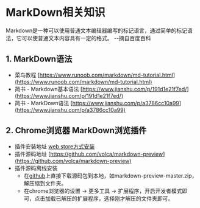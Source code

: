 # MarkDown相关知识
Markdown是一种可以使用普通文本编辑器编写的标记语言，通过简单的标记语法，它可以使普通文本内容具有一定的格式。 --摘自百度百科  

## 1. MarkDown语法
+ 菜鸟教程 [https://www.runoob.com/markdown/md-tutorial.html](https://www.runoob.com/markdown/md-tutorial.html)  
+ 简书 - Markdown基本语法 [https://www.jianshu.com/p/191d1e21f7ed/](https://www.jianshu.com/p/191d1e21f7ed/)  
+ 简书 - MarkDown语法 [https://www.jianshu.com/p/a3786cc10a99](https://www.jianshu.com/p/a3786cc10a99)  

## 2. Chrome浏览器 MarkDown浏览插件
+ 插件安装地址 [web store方式安装](https://chrome.google.com/webstore/detail/markdown-preview-plus/febilkbfcbhebfnokafefeacimjdckgl)
+ 插件源码地址 [https://github.com/volca/markdown-preview](https://github.com/volca/markdown-preview)  
+ 插件源码离线安装  
    - 在[github](https://github.com/volca/markdown-preview)上直接下载源码包到本地，如markdown-preview-master.zip，解压缩到文件夹。  
    - 在chrome浏览器的设置 -> 更多工具 -> 扩展程序，开启开发者模式即可，点击加载已解压的扩展程序，选择刚才解压的文件夹即可。

